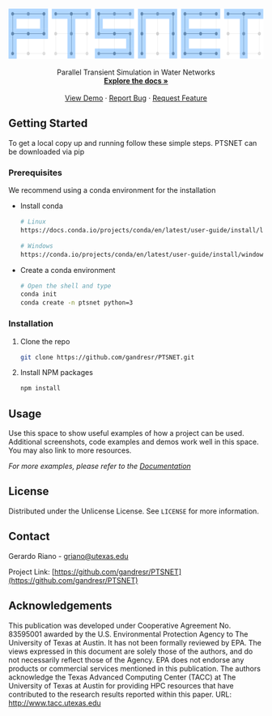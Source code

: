 
<!-- [![Contributors][contributors-shield]][contributors-url] -->
<!-- [![Forks][forks-shield]][forks-url] -->
<!-- [![Stargazers][stars-shield]][stars-url] -->
<!-- [![Issues][issues-shield]][issues-url] -->
<!-- [![The Unlicense][license-shield]][license-url] -->
<!-- [![LinkedIn][linkedin-shield]][linkedin-url] -->


<!-- PROJECT LOGO -->
<br />
<p align="center">
  <a href="https://github.com/gandresr/PTSNET">
    <img src="docs/images/ptsnet_logo.png" alt="Logo" width="650" height="100">
  </a>


  <p align="center">
    Parallel Transient Simulation in Water Networks
    <br />
    <a href="https://github.com/gandresr/PTSNET"><strong>Explore the docs »</strong></a>
    <br />
    <br />
    <a href="https://github.com/gandresr/PTSNET">View Demo</a>
    ·
    <a href="https://github.com/gandresr/PTSNET/issues">Report Bug</a>
    ·
    <a href="https://github.com/gandresr/PTSNET/issues">Request Feature</a>
  </p>
</p>



<!-- TABLE OF CONTENTS -->
<!-- <details open="open">
  <summary><h2 style="display: inline-block">Table of Contents</h2></summary>
  <ol>
    <li>
      <a href="#about-the-project">About The Project</a>
      <ul>
        <li><a href="#built-with">Built With</a></li>
      </ul>
    </li>
    <li>
      <a href="#getting-started">Getting Started</a>
      <ul>
        <li><a href="#prerequisites">Prerequisites</a></li>
        <li><a href="#installation">Installation</a></li>
      </ul>
    </li>
    <li><a href="#usage">Usage</a></li>
    <li><a href="#roadmap">Roadmap</a></li>
    <li><a href="#contributing">Contributing</a></li>
    <li><a href="#license">License</a></li>
    <li><a href="#contact">Contact</a></li>
    <li><a href="#acknowledgements">Acknowledgements</a></li>
  </ol>
</details> -->



<!-- ABOUT THE PROJECT -->
<!-- ## About The Project -->

<!-- [![Product Name Screen Shot][product-screenshot]](https://example.com) -->

<!-- Here's a blank template to get started:
**To avoid retyping too much info. Do a search and replace with your text editor for the following:**
`gandresr`, `PTSNET`, `twitter_handle`, `email`, `project_title`, `project_description`
 -->

<!-- ### Built With -->

<!-- * []()
* []()
* []() -->



<!-- GETTING STARTED -->
## Getting Started

To get a local copy up and running follow these simple steps. PTSNET can be downloaded via pip

### Prerequisites

We recommend using a conda environment for the installation

* Install conda

  ```sh
  # Linux
  https://docs.conda.io/projects/conda/en/latest/user-guide/install/linux.html
  ```
  ```sh
  # Windows
  https://conda.io/projects/conda/en/latest/user-guide/install/windows.html
  ```
* Create a conda environment

  ```sh
  # Open the shell and type
  conda init
  conda create -n ptsnet python=3
  ```

### Installation

1. Clone the repo
   ```sh
   git clone https://github.com/gandresr/PTSNET.git
   ```
2. Install NPM packages
   ```sh
   npm install
   ```



<!-- USAGE EXAMPLES -->
## Usage

Use this space to show useful examples of how a project can be used. Additional screenshots, code examples and demos work well in this space. You may also link to more resources.

_For more examples, please refer to the [Documentation](https://example.com)_



<!-- ROADMAP -->
<!-- ## Roadmap -->

<!-- See the [open issues](https://github.com/gandresr/PTSNET/issues) for a list of proposed features (and known issues). -->



<!-- CONTRIBUTING -->
<!-- ## Contributing -->

<!-- Contributions are what make the open source community such an amazing place to be learn, inspire, and create. Any contributions you make are **greatly appreciated**. -->

<!-- 1. Fork the Project -->
<!-- 2. Create your Feature Branch (`git checkout -b feature/AmazingFeature`) -->
<!-- 3. Commit your Changes (`git commit -m 'Add some AmazingFeature'`) -->
<!-- 4. Push to the Branch (`git push origin feature/AmazingFeature`) -->
<!-- 5. Open a Pull Request -->



<!-- LICENSE -->
## License

Distributed under the Unlicense License. See `LICENSE` for more information.



<!-- CONTACT -->
## Contact

Gerardo Riano - griano@utexas.edu

Project Link: [https://github.com/gandresr/PTSNET](https://github.com/gandresr/PTSNET)



<!-- ACKNOWLEDGEMENTS -->
## Acknowledgements

This publication was developed under Cooperative Agreement No. 83595001 awarded by the U.S. Environmental Protection Agency to The University of Texas at Austin. It has not been formally reviewed by EPA. The views expressed in this document are solely those of the authors, and do not necessarily reflect those of the Agency. EPA does not endorse any products or commercial services mentioned in this publication. The authors acknowledge the Texas Advanced Computing Center (TACC) at The University of Texas at Austin for providing HPC resources that have contributed to the research results reported within this paper. URL: http://www.tacc.utexas.edu





<!-- MARKDOWN LINKS & IMAGES -->
<!-- https://www.markdownguide.org/basic-syntax/#reference-style-links -->
[contributors-shield]: https://img.shields.io/github/contributors/gandresr/repo.svg?style=for-the-badge
[contributors-url]: https://github.com/gandresr/repo/graphs/contributors
[forks-shield]: https://img.shields.io/github/forks/gandresr/repo.svg?style=for-the-badge
[forks-url]: https://github.com/gandresr/repo/network/members
[stars-shield]: https://img.shields.io/github/stars/gandresr/repo.svg?style=for-the-badge
[stars-url]: https://github.com/gandresr/repo/stargazers
[issues-shield]: https://img.shields.io/github/issues/gandresr/repo.svg?style=for-the-badge
[issues-url]: https://github.com/gandresr/PTSNET/issues
[license-shield]: https://img.shields.io/github/license/gandresr/repo.svg?style=for-the-badge
[license-url]: https://github.com/gandresr/repo/blob/master/LICENSE.txt
[linkedin-shield]: https://img.shields.io/badge/-LinkedIn-black.svg?style=for-the-badge&logo=linkedin&colorB=555
[linkedin-url]: https://linkedin.com/in/gandresr
